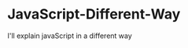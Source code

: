                                                     
# JavaScript-Different-Way
I'll explain javaScript in a different way       
  










